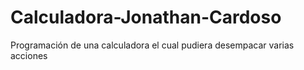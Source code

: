 # Calculadora-Jonathan-Cardoso
Programación de una calculadora el cual pudiera desempacar varias acciones
